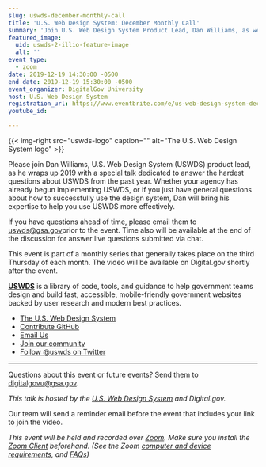 ```yaml
---
slug: uswds-december-monthly-call
title: 'U.S. Web Design System: December Monthly Call'
summary: 'Join U.S. Web Design System Product Lead, Dan Williams, as we discuss the USWDS and answer your questions&#46;'
featured_image: 
  uid: uswds-2-illio-feature-image
  alt: ''
event_type: 
  - zoom
date: 2019-12-19 14:30:00 -0500
end_date: 2019-12-19 15:30:00 -0500
event_organizer: DigitalGov University
host: U.S. Web Design System
registration_url: https://www.eventbrite.com/e/us-web-design-system-december-monthly-call-registration-83901699241
youtube_id: 

---
```


{{< img-right src="uswds-logo" caption="" alt="The U.S. Web Design System logo" >}}

Please join Dan Williams, U.S. Web Design System (USWDS) product lead, as he wraps up 2019 with a special talk dedicated to answer the hardest questions about USWDS from the past year. Whether your agency has already begun implementing USWDS, or if you just have general questions about how to successfully use the design system, Dan will bring his expertise to help you use USWDS more effectively.

If you have questions ahead of time, please email them to [uswds@gsa.gov](mailto:uswds@gsa.gov)prior to the event. Time also will be available at the end of the discussion for answer live questions submitted via chat.

This event is part of a monthly series that generally takes place on the third Thursday of each month. The video will be available on Digital.gov shortly after the event.

[**USWDS**](https://designsystem.digital.gov/) is a library of code, tools, and guidance to help government teams design and build fast, accessible, mobile-friendly government websites backed by user research and modern best practices.

- [The U.S. Web Design System](https://designsystem.digital.gov/)
- [Contribute GitHub](https://github.com/uswds/uswds/issues)
- [Email Us](https://www.eventbrite.com/e/uswds@gsa.gov)
- [Join our community](https://digital.gov/communities/uswds/)
- [Follow @uswds on Twitter](https://twitter.com/uswds)

---

Questions about this event or future events? Send them to [digitalgovu@gsa.gov](mailto:digitalgovu@gsa.gov).

_This talk is hosted by the [U.S. Web Design System](https://designsystem.digital.gov/) and Digital.gov._

Our team will send a reminder email before the event that includes your link to join the video.

_This event will be held and recorded over [Zoom](https://www.zoom.us/). Make sure you install the [Zoom Client](https://zoom.us/download#client&#95;4meeting) beforehand. (See the Zoom [computer and device requirements](https://support.zoom.us/hc/en-us/articles/201362023-System-Requirements-for-PC-Mac-and-Linux), and [FAQs](https://support.zoom.us/hc/en-us/sections/200277708-Frequently-Asked-Questions))_
